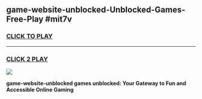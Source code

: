 
## game-website-unblocked-Unblocked-Games-Free-Play #mit7v
<h3>
<a href="https://us.freeplayer.one?title=game-website-unblocked&ref=9M">CLICK TO PLAY</a></h3>
<hr>

<h3>
<a href="https://us.freeplayer.one?title=game-website-unblocked&ref=9M">CLICK 2 PLAY</a>
  
</h3>

<a href="https://us.freeplayer.one?title=game-website-unblocked&ref=9M"><img src="https://clearcache.store/games.png"></a>


**game-website-unblocked games unblocked: Your Gateway to Fun and Accessible Online Gaming**
